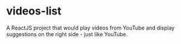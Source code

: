 # videos-list

A ReactJS project that would play videos from YouTube and display suggestions on the right side - just like YouTube.

